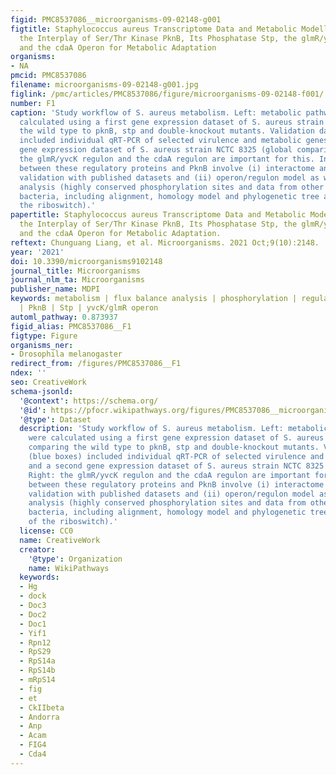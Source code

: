 ```yaml
---
figid: PMC8537086__microorganisms-09-02148-g001
figtitle: Staphylococcus aureus Transcriptome Data and Metabolic Modelling Investigate
  the Interplay of Ser/Thr Kinase PknB, Its Phosphatase Stp, the glmR/yvcK Regulon
  and the cdaA Operon for Metabolic Adaptation
organisms:
- NA
pmcid: PMC8537086
filename: microorganisms-09-02148-g001.jpg
figlink: /pmc/articles/PMC8537086/figure/microorganisms-09-02148-f001/
number: F1
caption: 'Study workflow of S. aureus metabolism. Left: metabolic pathway fluxes were
  calculated using a first gene expression dataset of S. aureus strain NewHG comparing
  the wild type to pknB, stp and double-knockout mutants. Validation data (blue boxes)
  included individual qRT-PCR of selected virulence and metabolic genes and a second
  gene expression dataset of S. aureus strain NCTC 8325 (global comparison). Right:
  the glmR/yvcK regulon and the cdaA regulon are important for this. Interactions
  between these regulatory proteins and PknB involve (i) interactome analysis and
  validation with published datasets and (ii) operon/regulon model as well as phylogenetic
  analysis (highly conserved phosphorylation sites and data from other Gram-positive
  bacteria, including alignment, homology model and phylogenetic tree and model of
  the riboswitch).'
papertitle: Staphylococcus aureus Transcriptome Data and Metabolic Modelling Investigate
  the Interplay of Ser/Thr Kinase PknB, Its Phosphatase Stp, the glmR/yvcK Regulon
  and the cdaA Operon for Metabolic Adaptation.
reftext: Chunguang Liang, et al. Microorganisms. 2021 Oct;9(10):2148.
year: '2021'
doi: 10.3390/microorganisms9102148
journal_title: Microorganisms
journal_nlm_ta: Microorganisms
publisher_name: MDPI
keywords: metabolism | flux balance analysis | phosphorylation | regulation | riboswitch
  | PknB | Stp | yvcK/glmR operon
automl_pathway: 0.873937
figid_alias: PMC8537086__F1
figtype: Figure
organisms_ner:
- Drosophila melanogaster
redirect_from: /figures/PMC8537086__F1
ndex: ''
seo: CreativeWork
schema-jsonld:
  '@context': https://schema.org/
  '@id': https://pfocr.wikipathways.org/figures/PMC8537086__microorganisms-09-02148-g001.html
  '@type': Dataset
  description: 'Study workflow of S. aureus metabolism. Left: metabolic pathway fluxes
    were calculated using a first gene expression dataset of S. aureus strain NewHG
    comparing the wild type to pknB, stp and double-knockout mutants. Validation data
    (blue boxes) included individual qRT-PCR of selected virulence and metabolic genes
    and a second gene expression dataset of S. aureus strain NCTC 8325 (global comparison).
    Right: the glmR/yvcK regulon and the cdaA regulon are important for this. Interactions
    between these regulatory proteins and PknB involve (i) interactome analysis and
    validation with published datasets and (ii) operon/regulon model as well as phylogenetic
    analysis (highly conserved phosphorylation sites and data from other Gram-positive
    bacteria, including alignment, homology model and phylogenetic tree and model
    of the riboswitch).'
  license: CC0
  name: CreativeWork
  creator:
    '@type': Organization
    name: WikiPathways
  keywords:
  - Hg
  - dock
  - Doc3
  - Doc2
  - Doc1
  - Yif1
  - Rpn12
  - RpS29
  - RpS14a
  - RpS14b
  - mRpS14
  - fig
  - et
  - CkIIbeta
  - Andorra
  - Anp
  - Acam
  - FIG4
  - Cda4
---
```

